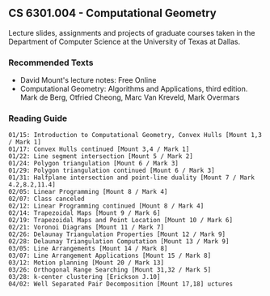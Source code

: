 ## CS 6301.004 - Computational Geometry
Lecture slides, assignments and projects of graduate courses taken in the Department of Computer Science at the University of Texas at Dallas. 




### Recommended Texts
* David Mount's lecture notes: Free Online
*    Computational Geometry: Algorithms and Applications, third edition. Mark de Berg, Otfried Cheong, Marc Van Kreveld, Mark Overmars 
### Reading Guide


    01/15: Introduction to Computational Geometry, Convex Hulls [Mount 1,3 / Mark 1]
    01/17: Convex Hulls continued [Mount 3,4 / Mark 1]
    01/22: Line segment intersection [Mount 5 / Mark 2]
    01/24: Polygon triangulation [Mount 6 / Mark 3]
    01/29: Polygon triangulation continued [Mount 6 / Mark 3]
    01/31: Halfplane intersection and point-line duality [Mount 7 / Mark 4.2,8.2,11.4]
    02/05: Linear Programming [Mount 8 / Mark 4]
    02/07: Class canceled
    02/12: Linear Programming continued [Mount 8 / Mark 4]
    02/14: Trapezoidal Maps [Mount 9 / Mark 6]
    02/19: Trapezoidal Maps and Point Location [Mount 10 / Mark 6]
    02/21: Voronoi Diagrams [Mount 11 / Mark 7]
    02/26: Delaunay Triangulation Properties [Mount 12 / Mark 9]
    02/28: Delaunay Triangulation Computation [Mount 13 / Mark 9]
    03/05: Line Arrangements [Mount 14 / Mark 8]
    03/07: Line Arrangement Applications [Mount 15 / Mark 8]
    03/12: Motion planning [Mount 20 / Mark 13]
    03/26: Orthogonal Range Searching [Mount 31,32 / Mark 5]
    03/28: k-center clustering [Erickson J.10]
    04/02: Well Separated Pair Decomposition [Mount 17,18] uctures
